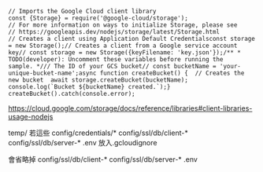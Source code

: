 


```
// Imports the Google Cloud client library
const {Storage} = require('@google-cloud/storage');
// For more information on ways to initialize Storage, please see
// https://googleapis.dev/nodejs/storage/latest/Storage.html
// Creates a client using Application Default Credentialsconst storage = new Storage();// Creates a client from a Google service account key// const storage = new Storage({keyFilename: 'key.json'});/** * TODO(developer): Uncomment these variables before running the sample. */// The ID of your GCS bucket// const bucketName = 'your-unique-bucket-name';async function createBucket() {  // Creates the new bucket  await storage.createBucket(bucketName);  console.log(`Bucket ${bucketName} created.`);}
createBucket().catch(console.error);
```

https://cloud.google.com/storage/docs/reference/libraries#client-libraries-usage-nodejs



temp/
若這些
config/credentials/*
config/ssl/db/client-*
config/ssl/db/server-*
.env 
放入.gcloudignore


會省略掉
config/ssl/db/client-*
config/ssl/db/server-*
.env 
